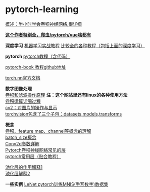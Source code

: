 # pytorch-learning

[概述：半小时学会卷积神经网络,很详细](https://www.cnblogs.com/wmr95/articles/7814892.html)


**[这个作者特别全，爬虫/pytorch/vue啥都有](https://blog.csdn.net/weixin_44510615/article/list/2?)**  

**深度学习**
[机器学习实战教程](https://www.zybuluo.com/hanbingtao/note/433855)
[比较全的各种教程（包括上面的深度学习）](https://cuijiahua.com/blog/2018/10/dl-7.html)

**pytorch**
[pytorch教程（含代码）](https://github.com/ShusenTang/Dive-into-DL-PyTorch)

[pytorch-book 教程github地址](https://github.com/chenyuntc/pytorch-book)

[torch.nn官方文档](https://pytorch.org/docs/stable/nn.html#)  

**数字图像处理**  
[卷积和滤波操作原理](https://www.cnblogs.com/xiaojianliu/p/9075872.html)  **注：这个网站里还有linux的各种使用方法**    
[卷积运算详细过程](https://blog.csdn.net/u013539952/article/details/80610260)  
[cv2：对图片的操作与显示](https://www.cnblogs.com/zlel/p/9267629.html)  
[torchvision包含了三个子包：datasets,models,transforms](https://blog.csdn.net/sinat_42239797/article/details/93916790)



**概念**   
[卷积、feature map、channel等概念的理解](https://blog.csdn.net/tangxinru123/article/details/100742269)  
[batch_size概念](https://www.cnblogs.com/gengyi/p/9853664.html)  
[Conv2d参数详解](https://blog.csdn.net/lzc842650834/article/details/90265621)  
[Pytorch卷积神经网络常见的层](https://www.jianshu.com/p/343e1d994c39)    
[pytorch常用层（贴合教程）](https://blog.csdn.net/weixin_44510615/article/details/90261306)  

[池化层的作用解释1](https://blog.csdn.net/kele_imon/article/details/79532286)  
[池化层解释2](https://blog.csdn.net/XX_123_1_RJ/article/details/86677482)  




**一些实例**
[LeNet pytorch训练MNIS(手写数字)数据集](https://blog.csdn.net/weixin_44613063/article/details/90815082)  



